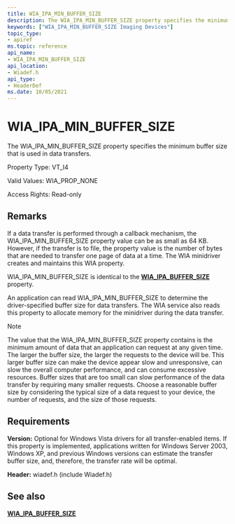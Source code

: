 ```yaml
---
title: WIA_IPA_MIN_BUFFER_SIZE
description: The WIA_IPA_MIN_BUFFER_SIZE property specifies the minimum buffer size that is used in data transfers.
keywords: ["WIA_IPA_MIN_BUFFER_SIZE Imaging Devices"]
topic_type:
- apiref
ms.topic: reference
api_name:
- WIA_IPA_MIN_BUFFER_SIZE
api_location:
- Wiadef.h
api_type:
- HeaderDef
ms.date: 10/05/2021
---
```


# WIA_IPA_MIN_BUFFER_SIZE

The WIA_IPA_MIN_BUFFER_SIZE property specifies the minimum buffer size that is used in data transfers.

Property Type: VT_I4

Valid Values: WIA_PROP_NONE

Access Rights: Read-only

## Remarks

If a data transfer is performed through a callback mechanism, the WIA_IPA_MIN_BUFFER_SIZE property value can be as small as 64 KB. However, if the transfer is to file, the property value is the number of bytes that are needed to transfer one page of data at a time. The WIA minidriver creates and maintains this WIA property.

WIA_IPA_MIN_BUFFER_SIZE is identical to the [**WIA_IPA_BUFFER_SIZE**](wia-ipa-buffer-size.md) property.

An application can read WIA_IPA_MIN_BUFFER_SIZE to determine the driver-specified buffer size for data transfers. The WIA service also reads this property to allocate memory for the minidriver during the data transfer.

> [!NOTE]
> The value that the WIA_IPA_MIN_BUFFER_SIZE property contains is the minimum amount of data that an application can request at any given time. The larger the buffer size, the larger the requests to the device will be. This larger buffer size can make the device appear slow and unresponsive, can slow the overall computer performance, and can consume excessive resources. Buffer sizes that are too small can slow performance of the data transfer by requiring many smaller requests. Choose a reasonable buffer size by considering the typical size of a data request to your device, the number of requests, and the size of those requests.

## Requirements

**Version:** Optional for Windows Vista drivers for all transfer-enabled items. If this property is implemented, applications written for Windows Server 2003, Windows XP, and previous Windows versions can estimate the transfer buffer size, and, therefore, the transfer rate will be optimal.

**Header:** wiadef.h (include Wiadef.h)

## See also

[**WIA_IPA_BUFFER_SIZE**](wia-ipa-buffer-size.md)
